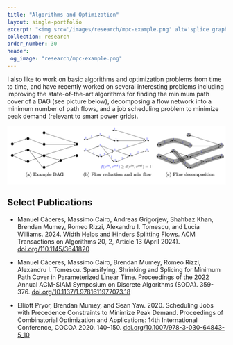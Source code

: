 ```yaml
---
title: "Algorithms and Optimization"
layout: single-portfolio
excerpt: "<img src='/images/research/mpc-example.png' alt='splice graph'>"
collection: research
order_number: 30
header: 
 og_image: "research/mpc-example.png"
---
```


I also like to work on basic algorithms and optimization problems from time to time, and have recently worked on several interesting problems including improving the state-of-the-art algorithms for finding the minimum path cover of a DAG (see picture below), decomposing a flow network into a minimum number of path flows, and a job scheduling problem to minimize peak demand (relevant to smart power grids).


<img src="/images/research/mpc-example.png" style="display: block; margin: auto;" />


## Select Publications

- Manuel Cáceres, Massimo Cairo, Andreas Grigorjew, Shahbaz Khan, Brendan Mumey, Romeo Rizzi, Alexandru I. Tomescu, and Lucia Williams. 2024. Width Helps and Hinders Splitting Flows. ACM Transactions on Algorithms 20, 2, Article 13 (April 2024). 
[doi.org/110.1145/3641820](http://doi.org/10.1145/3641820)

- Manuel Cáceres, Massimo Cairo, Brendan Mumey, Romeo Rizzi, Alexandru I. Tomescu.
Sparsifying, Shrinking and Splicing for Minimum Path Cover in Parameterized Linear Time.
Proceedings of the 2022 Annual ACM-SIAM Symposium on Discrete Algorithms (SODA). 359-376.
[doi.org/10.1137/1.9781611977073.18](http://doi.org/10.1137/1.9781611977073.18)

- Elliott Pryor, Brendan Mumey, and Sean Yaw. 2020. Scheduling Jobs with Precedence Constraints to Minimize Peak Demand. Proceedings of Combinatorial Optimization and Applications: 14th International Conference, COCOA 2020. 140–150. 
[doi.org/10.1007/978-3-030-64843-5_10](http://doi.org/10.1007/978-3-030-64843-5_10)





